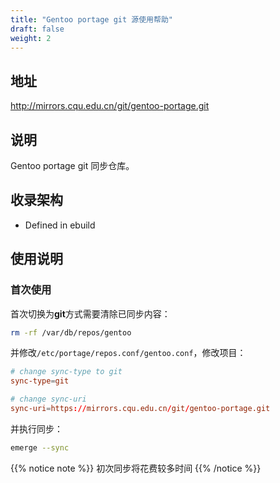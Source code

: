 ```yaml
---
title: "Gentoo portage git 源使用帮助"
draft: false
weight: 2
---
```

## 地址

http://mirrors.cqu.edu.cn/git/gentoo-portage.git

## 说明

Gentoo portage git 同步仓库。

## 收录架构

- Defined in ebuild

## 使用说明
### 首次使用

首次切换为**git**方式需要清除已同步内容：
```bash
rm -rf /var/db/repos/gentoo
```

并修改`/etc/portage/repos.conf/gentoo.conf`，修改项目：
```gentoo.conf
# change sync-type to git
sync-type=git
```
```gentoo.conf
# change sync-uri
sync-uri=https://mirrors.cqu.edu.cn/git/gentoo-portage.git
```

并执行同步：
```bash
emerge --sync
```

{{% notice note %}}
初次同步将花费较多时间
{{% /notice %}}
